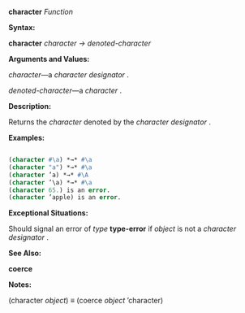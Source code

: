 **character** *Function* 



**Syntax:** 



**character** *character → denoted-character* 



**Arguments and Values:** 



*character*—a *character designator* . 



*denoted-character*—a *character* . 



**Description:** 



Returns the *character* denoted by the *character designator* . 







 



 



**Examples:**
```lisp

(character #\a) *→* #\a 
(character "a") *→* #\a 
(character ’a) *→* #\A 
(character ’\a) *→* #\a 
(character 65.) is an error. 
(character ’apple) is an error. 

```
**Exceptional Situations:** 



Should signal an error of *type* **type-error** if *object* is not a *character designator* . 



**See Also:** 



**coerce** 



**Notes:** 



(character *object*) *≡* (coerce *object* ’character) 



